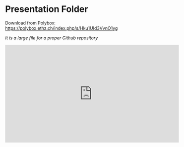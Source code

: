 # Presentation Folder 

Download from Polybox:
https://polybox.ethz.ch/index.php/s/Hku1UId3VvnO1yg

*It is a large file for a proper Github repository*

<iframe width="560" height="315" src="https://www.youtube.com/embed/L7Vt4ovwQgk?start=3695" frameborder="0" allow="accelerometer; autoplay; clipboard-write; encrypted-media; gyroscope; picture-in-picture" allowfullscreen></iframe>
